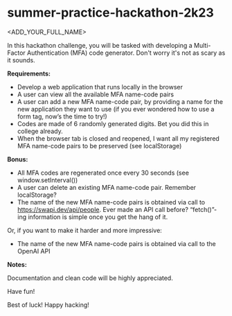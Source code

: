 # summer-practice-hackathon-2k23

<ADD_YOUR_FULL_NAME>

In this hackathon challenge, you will be tasked with developing a Multi-Factor Authentication (MFA) code generator. Don't worry it's not as scary as it sounds.

**Requirements:**

* Develop a web application that runs locally in the browser
* A user can view all the available MFA name-code pairs
* A user can add a new MFA name-code pair, by providing a name for the new application they want to use (if you ever wondered how to use a form tag, now’s the time to try!)
* Codes are made of 6 randomly generated digits. Bet you did this in college already.
* When the browser tab is closed and reopened, I want all my registered MFA name-code pairs to be preserved (see localStorage)

**Bonus:**

* All MFA codes are regenerated once every 30 seconds (see window.setInterval())
* A user can delete an existing MFA name-code pair. Remember localStorage?
* The name of the new MFA name-code pairs is obtained via call to https://swapi.dev/api/people. Ever made an API call before? “fetch()”-ing information is simple once you get the hang of it.

Or, if you want to make it harder and more impressive:

* The name of the new MFA name-code pairs is obtained via call to the OpenAI API

**Notes:**

Documentation and clean code will be highly appreciated.

Have fun!

Best of luck! Happy hacking!
